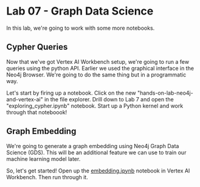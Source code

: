 # Lab 07 - Graph Data Science
In this lab, we're going to work with some more notebooks.

## Cypher Queries
Now that we've got Vertex AI Workbench setup, we're going to run a few queries using the python API.  Earlier we used the graphical interface in the Neo4j Browser.  We're going to do the same thing but in a programmatic way.  

Let's start by firing up a notebook.  Click on the new "hands-on-lab-neo4j-and-vertex-ai" in the file explorer.  Drill down to Lab 7 and open the "exploring_cypher.ipynb" notebook.  Start up a Python kernel and work through that noteboook!

## Graph Embedding
We're going to generate a graph embedding using Neo4j Graph Data Science (GDS).  This will be an additional feature we can use to train our machine learning model later.

So, let's get started!  Open up the [embedding.ipynb](embedding.ipynb) notebook in Vertex AI Workbench.  Then run through it.

